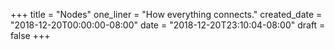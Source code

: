 +++
title = "Nodes"
one_liner = "How everything connects."
created_date = "2018-12-20T00:00:00-08:00"
date = "2018-12-20T23:10:04-08:00"
draft = false 
+++
